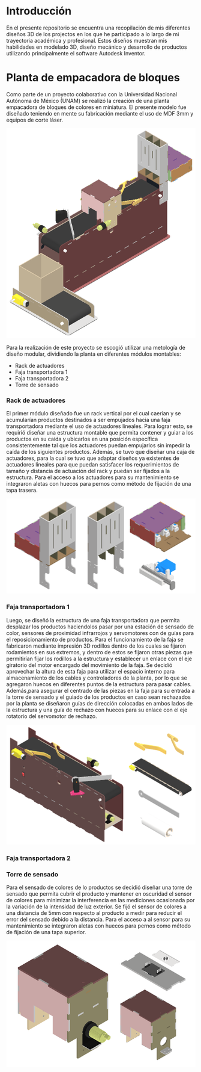 # Introducción
En el presente repositorio se encuentra una recopilación de mis diferentes diseños 3D de los projectos en los que he participado a lo largo de mi trayectoria académica y profesional. Estos diseños muestran mis habilidades en modelado 3D, diseño mecánico y desarrollo de productos utilizando principalmente el software Autodesk Inventor.

# Planta de empacadora de bloques
Como parte de un proyecto colaborativo con la Universidad Nacional Autónoma de México (UNAM) se realizó la creación de una planta empacadora de bloques de colores en miniatura. El presente modelo fue diseñado teniendo en mente su fabricación mediante el uso de MDF 3mm y equipos de corte láser.

![Ensamblaje total de la empacadora](Empacadora/Empacadora.png)

Para la realización de este proyecto se escogió utilizar una metología de diseño modular, dividiendo la planta en diferentes módulos montables: 
- Rack de actuadores
- Faja transportadora 1
- Faja transportadora 2
- Torre de sensado

### Rack de actuadores
El primer módulo diseñado fue un rack vertical por el cual caerían y se acumularían productos destinados a ser empujados hacia una faja transportadora mediante el uso de actuadores lineales. Para lograr esto, se requirió diseñar una estructura montable que permita contener y guiar a los productos en su caída y ubicarlos en una posición específica consistentemente tal que los actuadores puedan empujarlos sin impedir la caída de los siguientes productos. Además, se tuvo que diseñar una caja de actuadores, para la cual se tuvo que adaptar diseños ya existentes de actuadores lineales para que puedan satisfacer los requerimientos de tamaño y distancia de actuación del rack y puedan ser fijados a la estructura. Para el acceso a los actuadores para su mantenimiento se integraron aletas con huecos para pernos como método de fijación de una tapa trasera.

![Ensamblaje total del rack de actuadores](Empacadora/Rack_de_actuadores/Rack_de_actuadores.png)

### Faja transportadora 1
Luego, se diseñó la estructura de una faja transportadora que permita desplazar los productos haciendolos pasar por una estación de sensado de color, sensores de proximidad infrarrojos y servomotores con de guías para el reposicionamiento de productos. Para el funcionamiento de la faja se fabricaron mediante impresión 3D rodillos dentro de los cuales se fijaron rodamientos en sus extremos, y dentro de estos se fijaron otras piezas que permitirían fijar los rodillos a la estructura y establecer un enlace con el eje giratorio del motor encargado del movimiento de la faja. Se decidió aprovechar la altura de esta faja para utilizar el espacio interno para almacenamiento de los cables y controladores de la planta, por lo que se agregaron huecos en diferentes puntos de la estructura para pasar cables. Además,para asegurar el centrado de las piezas en la faja para su entrada a la torre de sensado y el guiado de los productos en caso sean rechazados por la planta se diseñaron guías de dirección colocadas en ambos lados de la estructura y una guía de rechazo con huecos para su enlace con el eje rotatorio del servomotor de rechazo.

![Ensamblaje total del rack de actuadores](Empacadora/Faja_transportadora_1/Faja_transportadora_1.png)


### Faja transportadora 2




### Torre de sensado
Para el sensado de colores de lo productos se decidió diseñar una torre de sensado que permita cubrir el producto y mantener en oscuridad el sensor de colores para minimizar la interferencia en las mediciones ocasionada por la variación de la intensidad de luz exterior. Se fijó el sensor de colores a una distancia de 5mm con respecto al producto a medir para reducir el error del sensado debido a la distancia. Para el acceso a al sensor para su mantenimiento se integraron aletas con huecos para pernos como método de fijación de una tapa superior.

![Ensamblaje total del rack de actuadores](Empacadora/Torre_de_sensado/Torre_de_sensado.png)
